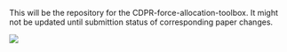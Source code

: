 This will be the repository for the CDPR-force-allocation-toolbox. It might not be updated until submittion status of corresponding paper changes.


![](LULL.gif)

